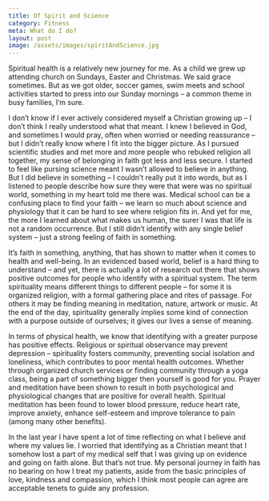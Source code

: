 ```yaml
---
title: Of Spirit and Science
category: Fitness
meta: What do I do?
layout: post
image: /assets/images/spiritAndScience.jpg
---
```


Spiritual health is a relatively new journey for me. As a child we grew up attending church on Sundays, Easter and Christmas.
We said grace sometimes. But as we got older, soccer games, swim meets and school activities started to press into our Sunday mornings – a common theme in busy families, I’m sure.

I don’t know if I ever actively considered myself a Christian growing up – I don’t think I really understood what that meant.
I knew I believed in God, and sometimes I would pray, often when worried or needing reassurance – but I didn’t really know where I fit into the bigger picture.
As I pursued scientific studies and met more and more people who rebuked religion all together, my sense of belonging in faith got less and less secure.
I started to feel like pursing science meant I wasn’t allowed to believe in anything.
But I did believe in something – I couldn’t really put it into words, but as I listened to people describe how sure they were that were was no spiritual world, something in my heart told me there was.
Medical school can be a confusing place to find your faith – we learn so much about science and physiology that it can be hard to see where religion fits in.
And yet for me, the more I learned about what makes us human, the surer I was that life is not a random occurrence.
But I still didn’t identify with any single belief system – just a strong feeling of faith in something.

It’s faith in something, anything, that has shown to matter when it comes to health and well-being.
In an evidenced based world, belief is a hard thing to understand – and yet, there is actually a lot of research out there that shows positive outcomes for people who identify with a spiritual system.
The term spirituality means different things to different people – for some it is organized religion, with a formal gathering place and rites of passage.
For others it may be finding meaning in meditation, nature, artwork or music.
At the end of the day, spirituality generally implies some kind of connection with a purpose outside of ourselves; it gives our lives a sense of meaning.

In terms of physical health, we know that identifying with a greater purpose has positive effects.
Religious or spiritual observance may prevent depression – spirituality fosters community, preventing social isolation and loneliness, which contributes to poor mental health outcomes.
Whether through organized church services or finding community through a yoga class, being a part of something bigger then yourself is good for you.
Prayer and meditation have been shown to result in both psychological and physiological changes that are positive for overall health.
Spiritual meditation has been found to lower blood pressure, reduce heart rate, improve anxiety, enhance self-esteem and improve tolerance to pain (among many other benefits).

In the last year I have spent a lot of time reflecting on what I believe and where my values lie.
I worried that identifying as a Christian meant that I somehow lost a part of my medical self that I was giving up on evidence and going on faith alone.
But that’s not true. My personal journey in faith has no bearing on how I treat my patients, aside from the basic principles of love, kindness and compassion, which I think most people can agree are acceptable tenets to guide any profession.